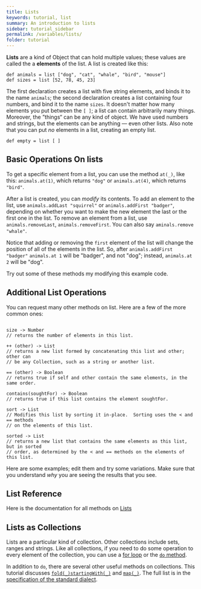 ```yaml
---
title: Lists
keywords: tutorial, list
summary: An introduction to lists
sidebar: tutorial_sidebar
permalink: /variables/lists/
folder: tutorial
---
```

**Lists** are a kind of Object that can hold multiple values; these values
are called the a **elements** of
the list. A list is created like this:

```
def animals = list ["dog", "cat", "whale", "bird", "mouse"]
def sizes = list [52, 78, 45, 23]
```

The first declaration creates a list with five string elements, and binds
it to the name `animals`; the second declaration creates a list containing
four numbers, and bind it to the name `sizes`.
It doesn't matter how many elements you put between the `[ ]`; a list can contain
arbitrarily many things. Moreover, the ”things“ can be any kind of object.
We have used numbers 
and strings, but the elements can be anything — even other lists.
Also note that you can put _no_ elements in a list, creating an empty list.

```
def empty = list [ ]
```

## Basic Operations On lists

To get a specific element from a list, you
can use the method `at(_)`, like this: `animals.at(1)`, which returns `"dog"`
or `animals.at(4)`, which returns `"bird"`.

After a list is created, you can _modify_ its contents.
To add an element to the list, use `animals.addLast "squirrel"` or
`animals.addFirst "badger"`, depending on whether you want to make the
new element the last or the first one in the list. 
To remove an element from a list, use `animals.removeLast`, `animals.removeFirst`.
You can also say `aminals.remove "whale"`.

Notice that adding or removing the `first` element of the list will change the
position of all of the elements in the list.  So, after `animals.addFirst "badger"`
`animals.at 1` will be "badger", and not "dog"; instead, `animals.at 2` will be "dog".

Try out some of these methods my modifying this example code.
<object id="example-1" data="{{site.editor}}?lists" width="100%" height="550px"> </object>

## Additional List Operations

You can request many other methods on list.
Here are a few of the more common ones:

```

size -> Number
// returns the number of elements in this list.

++ (other) -> List
// returns a new list formed by concatenating this list and other; other can
// be any Collection, such as a string or another list.  

== (other) -> Boolean
// returns true if self and other contain the same elements, in the same order.

contains(soughtFor) -> Boolean
// returns true if this list contains the element soughtFor.

sort -> List
// Modifies this list by sorting it in-place.  Sorting uses the < and == methods
// on the elements of this list.

sorted -> List
// returns a new list that contains the same elements as this list, but in sorted 
// order, as determined by the < and == methods on the elements of this list.
```

Here are some examples; edit them and try some variations.  Make sure that you
understand _why_ you are seeing the results that you see.
<object id="example-1" data="{{site.editor}}?lists2" width="100%" height="550px"> </object>

## List Reference

Here is the documentation for all methods on [Lists]({{site.baseurl}}/dialects/standard/#list)

## Lists as Collections

Lists are a particular kind of collection.  Other collections include 
sets, ranges and strings.  Like all collections, if you need to do some operation 
to every element of the collection, you can use a [for loop]({{site.baseurl}}/control/for)
or the [`do` method]({{site.baseurl}}/variables/do).

In addition to `do`, there are several other useful methods on collections.
This tutorial discusses [`fold(_)startingWith(_)`]({{site.baseurl}}/variables/fold)
and [`map(_)`]({{site.baseurl}}/variables/map).  The full list is in the
[specification of the standard dialect]({{site.baseurl}}/dialects/standard/#common-abstractions).

